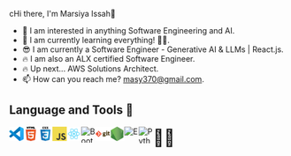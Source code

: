 cHi there, I'm Marsiya Issah👋
- 👀 I am interested in anything Software Engineering and AI.
- 🌱 I am currently learning everything! 🤣🤣.
- :sunglasses: I am currently a Software Engineer - Generative AI & LLMs | React.js.
- :fire: I am also an ALX certified Software Engineer.
- :fire: Up next... AWS Solutions Architect.
- 📫 How can you reach me? masy370@gmail.com.

<!---
Mar-Issah/Mar-Issah is a ✨ special ✨ repository because its `README.md` (this file) appears on your GitHub profile.
You can click the Preview link to take a look at your changes... mksrouMmafzpLDRCsbHUdTqrJhVSicfBgWIYRoPuehGEjnkXZSKwUOnsSUvjlntQxjtTkkAkaF
--->

## Language and Tools :construction_worker:
<img align="left" alt="Visual Studio Code" width="26px" src="https://raw.githubusercontent.com/github/explore/80688e429a7d4ef2fca1e82350fe8e3517d3494d/topics/visual-studio-code/visual-studio-code.png" />

<img align="left" alt="HTML5" width="26px" src="https://raw.githubusercontent.com/github/explore/80688e429a7d4ef2fca1e82350fe8e3517d3494d/topics/html/html.png" />
<img align="left" alt="CSS3" width="26px" src="https://raw.githubusercontent.com/github/explore/80688e429a7d4ef2fca1e82350fe8e3517d3494d/topics/css/css.png" />
<img align="left" alt="JavaScript" width="26px" src="https://raw.githubusercontent.com/github/explore/80688e429a7d4ef2fca1e82350fe8e3517d3494d/topics/javascript/javascript.png" />
<img align="left" alt="React" width="26px" src="https://raw.githubusercontent.com/github/explore/80688e429a7d4ef2fca1e82350fe8e3517d3494d/topics/react/react.png" />
<img align="left" alt="Bootstrap" width="26px" height="29px" src="https://res.cloudinary.com/dytnpjxrd/image/upload/v1617328921/My%20Website%20Projects/bootstrap_minypf.png" />
<img align="left" alt="Git" width="26px" src="https://raw.githubusercontent.com/github/explore/80688e429a7d4ef2fca1e82350fe8e3517d3494d/topics/git/git.png" />
<img align="left" alt="Node.js" width="26px" src="https://raw.githubusercontent.com/github/explore/80688e429a7d4ef2fca1e82350fe8e3517d3494d/topics/nodejs/nodejs.png" />
<img align="left" alt="Express.js" width="26px" height="20px" src="https://res.cloudinary.com/dytnpjxrd/image/upload/v1640702111/1_8ETcaw-gA1dYW4EFxqGK3w_mkjggm.png" />
<img align="left" alt="Python" width="26px" height="30px" src="https://upload.wikimedia.org/wikipedia/commons/thumb/c/c3/Python-logo-notext.svg/600px-Python-logo-notext.svg.png" />
<div align="left" style="font-size: 30px; line-height: 40px;">🦜🔗</div>



